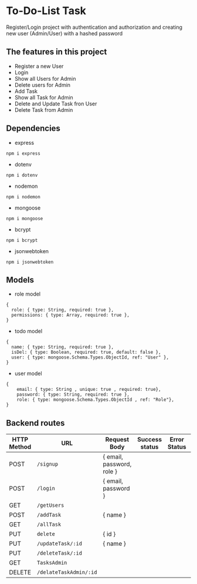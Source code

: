 
# To-Do-List Task
Register/Login project with authentication and authorization 
and creating new user (Admin/User) with a hashed password

## The features in this project
* Register a new User
* Login 
* Show all Users for Admin
* Delete users for Admin
* Add Task
* Show all Task for Admin
* Delete and Update Task fron User
* Delete Task from Admin

## Dependencies
* express
``` 
npm i express
```

* dotenv
``` 
npm i dotenv
```

* nodemon
``` 
npm i nodemon
```

* mongoose
``` 
npm i mongoose
```

* bcrypt
``` 
npm i bcrypt
```

* jsonwebtoken
``` 
npm i jsonwebtoken
```


## Models
- role model 
``` 
{
  role: { type: String, required: true },
  permissions: { type: Array, required: true },
}
```
- todo model 
```
{
  name: { type: String, required: true },
  isDel: { type: Boolean, required: true, default: false },
  user: { type: mongoose.Schema.Types.ObjectId, ref: "User" },
}
```
- user model 
```
{
    email: { type: String , unique: true , required: true},
    password: { type: String, required: true },
    role: { type: mongoose.Schema.Types.ObjectId , ref: "Role"},
}
```

## Backend routes
| HTTP Method        | URL                    | Request Body              | Success status   | Error Status | Description |
|--------------------|------------------------|---------------------------|------------------|--------------|-------------|
| POST               | `/signup`              | { email, password, role } |                  |
| POST               | `/login`               | { email, password }       |                  |
| GET                | `/getUsers`            |                           |                  |
| POST               | `/addTask`             | { name }                  |                  |
| GET                | `/allTask`             |                           |                  |
| PUT                | `delete`               | { id }                    |                  |
| PUT                | `/updateTask/:id`      | { name }                  |                  |
| PUT                | `/deleteTask/:id`      |                           |                  |
| GET                | `TasksAdmin`           |                           |                  |
| DELETE             | `/delateTaskAdmin/:id` |                           |                  |

